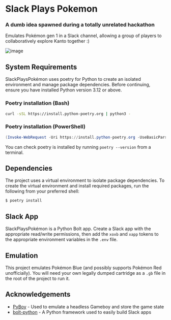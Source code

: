 # Slack Plays Pokemon

### A dumb idea spawned during a totally unrelated hackathon
Emulates Pokémon gen 1 in a Slack channel, allowing a group of players to collaboratively explore Kanto together :)

![image](https://github.com/AyaPK/slack-plays-pokemon/assets/47668950/7f58819f-9ad2-4feb-9440-b615033a8902)

## System Requirements

SlackPlaysPokémon uses poetry for Python to create an isolated environment and manage package dependencies.
Before continuing, ensure you have installed Python version 3.12 or above.

### Poetry installation (Bash)

```bash
curl -sSL https://install.python-poetry.org | python3 -
```

### Poetry installation (PowerShell)

```powershell
(Invoke-WebRequest -Uri https://install.python-poetry.org -UseBasicParsing).Content | py -
```

You can check poetry is installed by running `poetry --version` from a terminal.

## Dependencies

The project uses a virtual environment to isolate package dependencies. To create the virtual environment and install required packages, run the following from your preferred shell:

```bash
$ poetry install
```

## Slack App
SlackPlaysPokémon is a Python Bolt app.
Create a Slack app with the appropriate read/write permissions, then add the `xoxb` and `xapp` tokens to the appropriate environment variables in the `.env` file.

## Emulation
This project emulates Pokémon Blue (and possibly supports Pokémon Red unofficially). You will need your own legally dumped cartridge as a `.gb` file in the root of the project to run it.

## Acknowledgements
- [PyBoy](https://github.com/Baekalfen/PyBoy) - Used to emulate a headless Gameboy and store the game state
- [bolt-python](https://github.com/slackapi/bolt-python) - A Python framework used to easily build Slack apps
